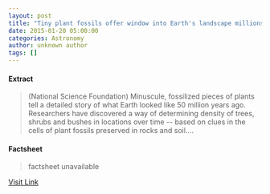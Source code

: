 ```yaml
---
layout: post
title: "Tiny plant fossils offer window into Earth's landscape millions of years ago"
date: 2015-01-20 05:00:00
categories: Astronomy
author: unknown author
tags: []
---
```



#### Extract
>(National Science Foundation) Minuscule, fossilized pieces of plants tell a detailed story of what Earth looked like 50 million years ago. Researchers have discovered a way of determining density of trees, shrubs and bushes in locations over time -- based on clues in the cells of plant fossils preserved in rocks and soil....

#### Factsheet
>factsheet unavailable

[Visit Link](http://www.eurekalert.org/pub_releases/2015-01/nsf-tpf012015.php)


